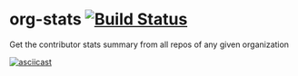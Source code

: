 # org-stats [![Build Status](https://travis-ci.org/caarlos0/org-stats.svg?branch=master)](https://travis-ci.org/caarlos0/org-stats)

Get the contributor stats summary from all repos of any given organization

[![asciicast](https://asciinema.org/a/89991.png)](https://asciinema.org/a/89991)
